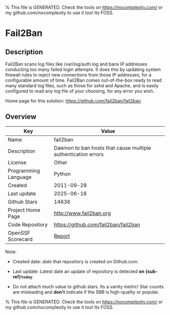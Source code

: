 
% This file is GENERATED. Check the tools on https://nocomplexity.com/ or my github.com/nocomplexity to use it too! Its FOSS. 

# Fail2Ban

## Description 

Fail2Ban scans log files like /var/log/auth.log and bans IP addresses conducting too many failed login attempts. It does this by updating system firewall rules to reject new connections from those IP addresses, for a configurable amount of time. Fail2Ban comes out-of-the-box ready to read many standard log files, such as those for sshd and Apache, and is easily configured to read any log file of your choosing, for any error you wish.

Home page for this solution: https://github.com/fail2ban/fail2ban 

## Overview 

| Key | Value |
| --- | --- |
| Name | fail2ban |
| Description | Daemon to ban hosts that cause multiple authentication errors |
| License | Other |
| Programming Language | Python |
| Created | 2011-09-28 |
| Last update | 2025-06-16 |
| Github Stars | 14636 |
| Project Home Page | http://www.fail2ban.org |
| Code Repository | https://github.com/fail2ban/fail2ban |
| OpenSSF Scorecard | [Report](https://securityscorecards.dev/viewer/?uri=github.com/fail2ban/fail2ban) |

Note:
 - Created date: *date* that repository is created on Github.com. 

- Last update: Latest date an update of repository is detected **on {sub-ref}`today`**. 

- Do not attach much value to github stars. Its a vanity metric! Star counts are misleading and 
**don't** indicate if the SBB is high-quality or popular.

% This file is GENERATED. Check the tools on https://nocomplexity.com/ or my github.com/nocomplexity to use it too! Its FOSS. 

